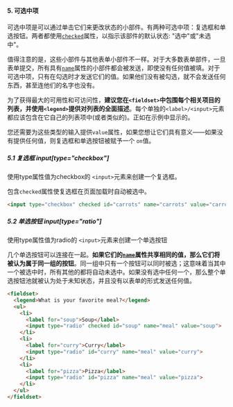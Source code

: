 #### 5. 可选中项

可选中项是可以通过单击它们来更改状态的小部件。有两种可选中项：复选框和单选按钮。两者都使用[`checked`](https://developer.mozilla.org/zh-CN/docs/Web/HTML/Element/Input#attr-checked)属性，以指示该部件的默认状态: "选中"或"未选中"。

值得注意的是，这些小部件与其他表单小部件不一样。对于大多数表单部件，一旦表单提交，所有具有[`name`](https://developer.mozilla.org/zh-CN/docs/Web/HTML/Element/Input#attr-name)属性的小部件都会被发送，即使没有任何值被填。对于可选中项，只有在勾选时才发送它们的值。如果他们没有被勾选，就不会发送任何东西，甚至连他们的名字也没有。

为了获得最大的可用性和可访问性，**建议您在`<fieldset>`中包围每个相关项目的列表，并使用`<legend>`提供对列表的全面描述**。每个单独的`<label>/<input>`元素都应该包含在它自己的列表项中(或者类似的)。正如在示例中显示的。

您还需要为这些类型的输入提供`value`属性，如果您想让它们具有意义——如果没有提供任何值，则复选框和单选按钮被赋予一个 `on`值。

##### 5.1 复选框 input[type="checkbox"]

使用type属性值为checkbox的 `<input>`元素来创建一个复选框。

包含`checked`属性使复选框在页面加载时自动被选中。

```html
<input type="checkbox" checked id="carrots" name="carrots" value="carrots">
```

##### 5.2 单选按钮 input[type="ratio"]

使用type属性值为radio的 `<input>`元素来创建一个单选按钮

几个单选按钮可以连接在一起。**如果它们的[`name`](https://developer.mozilla.org/zh-CN/docs/Web/HTML/Element/Input#attr-name)属性共享相同的值，那么它们将被认为属于同一组的按钮**。同一组中只有一个按钮可以同时被选；这意味着当其中一个被选中时，所有其他的都将自动未选中。如果没有选中任何一个，那么整个单选按钮池就被认为处于未知状态，并且没有以表单的形式发送任何值。

```html
<fieldset>
  <legend>What is your favorite meal?</legend>
  <ul>
    <li>
      <label for="soup">Soup</label>
      <input type="radio" checked id="soup" name="meal" value="soup">
    </li>
    <li>
      <label for="curry">Curry</label>
      <input type="radio" id="curry" name="meal" value="curry">
    </li>
    <li>
      <label for="pizza">Pizza</label>
      <input type="radio" id="pizza" name="meal" value="pizza">
    </li>
  </ul>
</fieldset>
```

